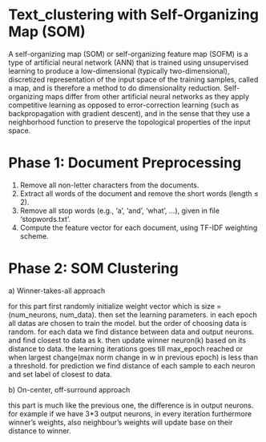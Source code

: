 # Text_clustering with Self-Organizing Map (SOM)
A self-organizing map (SOM) or self-organizing feature map (SOFM) is a type of artificial neural network (ANN) that is trained using unsupervised learning to produce a low-dimensional (typically two-dimensional), discretized representation of the input space of the training samples, called a map, and is therefore a method to do dimensionality reduction. Self-organizing maps differ from other artificial neural networks as they apply competitive learning as opposed to error-correction learning (such as backpropagation with gradient descent), and in the sense that they use a neighborhood function to preserve the topological properties of the input space.

# Phase 1: Document Preprocessing
1. Remove all non-letter characters from the documents.
2. Extract all words of the document and remove the short words (length ≤ 2).
3. Remove all stop words (e.g., ‘a’, ‘and’, ‘what’, ...), given in file ‘stopwords.txt’.
4. Compute the feature vector for each document, using TF-IDF weighting scheme.

# Phase 2: SOM Clustering
a) Winner-takes-all approach

for this part first randomly initialize weight vector which is size =
(num_neurons, num_data). then set the learning parameters.
in each epoch all datas are chosen to train the model. but the order of
choosing data is random. for each data we find distance between data
and output neurons. and find closest to data as k. then update winner
neuron(k) based on its distance to data. the learning iterations goes till
max_epoch reached or when largest change(max norm change in w in previous
epoch) is less than a threshold. for prediction we find distance of each
sample to each neuron and set label of closest to data.


b) On-center, off-surround approach

this part is much like the previous one, the difference is in output neurons.
for example if we have 3*3 output neurons, in every iteration furthermore
winner’s weights, also neighbour’s weights will update base on
their distance to winner.

